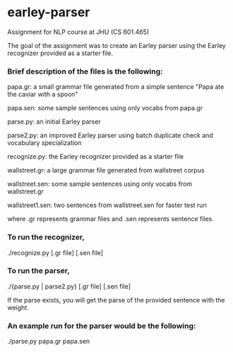 # earley-parser
Assignment for NLP course at JHU (CS 601.465)

The goal of the assignment was to create an Earley parser using the Earley recognizer provided as a starter file.

### Brief description of the files is the following:

  papa.gr: a small grammar file generated from a simple sentence "Papa ate the caviar with a spoon"
  
  papa.sen: some sample sentences using only vocabs from papa.gr
  
  parse.py: an initial Earley parser
  
  parse2.py: an improved Earley parser using batch duplicate check and vocabulary specialization
  
  recognize.py: the Earley recognizer provided as a starter file
  
  wallstreet.gr: a large grammar file generated from wallstreet corpus
  
  wallstreet.sen: some sample sentences using only vocabs from wallstreet.gr
  
  wallstreet1.sen: two sentences from wallstreet.sen for faster test run
  
  where .gr represents grammar files and .sen represents sentence files.

### To run the recognizer,

  ./recognize.py [.gr file] [.sen file]

### To run the parser,

  ./{parse.py | parse2.py} [.gr file] [.sen file]
  
If the parse exists, you will get the parse of the provided sentence with the weight.

### An example run for the parser would be the following:

  ./parse.py papa.gr papa.sen

